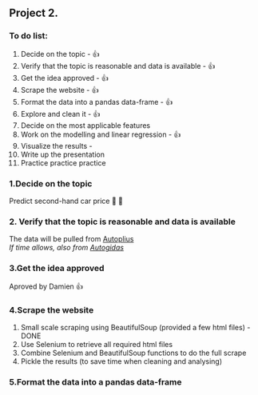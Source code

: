 ## Project 2.
### To do list:
1. Decide on the topic - :thumbsup:
2. Verify that the topic is reasonable and data is available - :thumbsup:
3. Get the idea approved - :thumbsup:
4. Scrape the website - :thumbsup:
5. Format the data into a pandas data-frame - :thumbsup:
6. Explore and clean it - :thumbsup:
7. Decide on the most applicable features
8. Work on the modelling and linear regression - :thumbsup:
9. Visualize the results - 
10. Write up the presentation
11. Practice practice practice

### 1.Decide on the topic
Predict second-hand car price :car: :red_car:

### 2. Verify that the topic is reasonable and data is available
The data will be pulled from [Autoplius](https://en.autoplius.lt/)   
*If time allows, also from [Autogidas](https://en.autogidas.lt/)*

### 3.Get the idea approved   
Aproved by Damien :thumbsup:

### 4.Scrape the website
1. Small scale scraping using BeautifulSoup (provided a few html files) - DONE
2. Use Selenium to retrieve all required html files
3. Combine Selenium and BeautifulSoup functions to do the full scrape
4. Pickle the results (to save time when cleaning and analysing)

### 5.Format the data into a pandas data-frame


